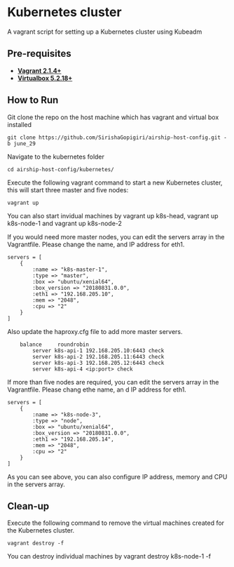 # Kubernetes cluster
A vagrant script for setting up a Kubernetes cluster using Kubeadm

## Pre-requisites

 * **[Vagrant 2.1.4+](https://www.vagrantup.com)**
 * **[Virtualbox 5.2.18+](https://www.virtualbox.org)**

## How to Run

Git clone the repo on the host machine which has vagrant and virtual box installed

```
git clone https://github.com/SirishaGopigiri/airship-host-config.git -b june_29
```

Navigate to the kubernetes folder

```
cd airship-host-config/kubernetes/
```

Execute the following vagrant command to start a new Kubernetes cluster, this will start three master and five nodes:

```
vagrant up
```

You can also start invidual machines by vagrant up k8s-head, vagrant up k8s-node-1 and vagrant up k8s-node-2

If you would need more master nodes, you can edit the servers array in the Vagrantfile. Please change the name, and IP address for eth1.
```
servers = [
    {
        :name => "k8s-master-1",
        :type => "master",
        :box => "ubuntu/xenial64",
        :box_version => "20180831.0.0",
        :eth1 => "192.168.205.10",
        :mem => "2048",
        :cpu => "2"
    }
]
```
Also update the haproxy.cfg file to add more master servers. 

```
    balance     roundrobin
        server k8s-api-1 192.168.205.10:6443 check
        server k8s-api-2 192.168.205.11:6443 check
        server k8s-api-3 192.168.205.12:6443 check
        server k8s-api-4 <ip:port> check
```


If more than five nodes are required, you can edit the servers array in the Vagrantfile. Please chang ethe name, an
d IP address for eth1.

```
servers = [
    {
        :name => "k8s-node-3",
        :type => "node",
        :box => "ubuntu/xenial64",
        :box_version => "20180831.0.0",
        :eth1 => "192.168.205.14",
        :mem => "2048",
        :cpu => "2"
    }
]
 ```

As you can see above, you can also configure IP address, memory and CPU in the servers array. 

## Clean-up

Execute the following command to remove the virtual machines created for the Kubernetes cluster.
```
vagrant destroy -f
```

You can destroy individual machines by vagrant destroy k8s-node-1 -f
